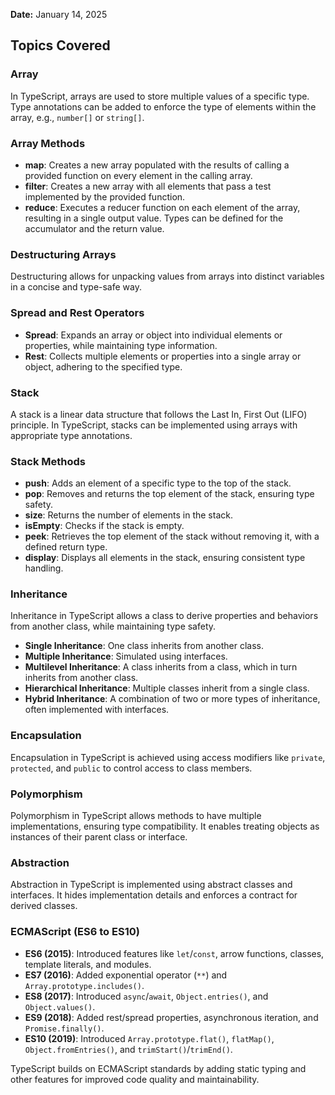 **Date:** January 14, 2025

## Topics Covered

### Array
In TypeScript, arrays are used to store multiple values of a specific type. Type annotations can be added to enforce the type of elements within the array, e.g., `number[]` or `string[]`.

### Array Methods
- **map**: Creates a new array populated with the results of calling a provided function on every element in the calling array.
- **filter**: Creates a new array with all elements that pass a test implemented by the provided function.
- **reduce**: Executes a reducer function on each element of the array, resulting in a single output value. Types can be defined for the accumulator and the return value.

### Destructuring Arrays
Destructuring allows for unpacking values from arrays into distinct variables in a concise and type-safe way.

### Spread and Rest Operators
- **Spread**: Expands an array or object into individual elements or properties, while maintaining type information.
- **Rest**: Collects multiple elements or properties into a single array or object, adhering to the specified type.

### Stack
A stack is a linear data structure that follows the Last In, First Out (LIFO) principle. In TypeScript, stacks can be implemented using arrays with appropriate type annotations.

### Stack Methods
- **push**: Adds an element of a specific type to the top of the stack.
- **pop**: Removes and returns the top element of the stack, ensuring type safety.
- **size**: Returns the number of elements in the stack.
- **isEmpty**: Checks if the stack is empty.
- **peek**: Retrieves the top element of the stack without removing it, with a defined return type.
- **display**: Displays all elements in the stack, ensuring consistent type handling.

### Inheritance
Inheritance in TypeScript allows a class to derive properties and behaviors from another class, while maintaining type safety.
- **Single Inheritance**: One class inherits from another class.
- **Multiple Inheritance**: Simulated using interfaces.
- **Multilevel Inheritance**: A class inherits from a class, which in turn inherits from another class.
- **Hierarchical Inheritance**: Multiple classes inherit from a single class.
- **Hybrid Inheritance**: A combination of two or more types of inheritance, often implemented with interfaces.

### Encapsulation
Encapsulation in TypeScript is achieved using access modifiers like `private`, `protected`, and `public` to control access to class members.

### Polymorphism
Polymorphism in TypeScript allows methods to have multiple implementations, ensuring type compatibility. It enables treating objects as instances of their parent class or interface.

### Abstraction
Abstraction in TypeScript is implemented using abstract classes and interfaces. It hides implementation details and enforces a contract for derived classes.

### ECMAScript (ES6 to ES10)
- **ES6 (2015)**: Introduced features like `let`/`const`, arrow functions, classes, template literals, and modules.
- **ES7 (2016)**: Added exponential operator (`**`) and `Array.prototype.includes()`.
- **ES8 (2017)**: Introduced `async`/`await`, `Object.entries()`, and `Object.values()`.
- **ES9 (2018)**: Added rest/spread properties, asynchronous iteration, and `Promise.finally()`.
- **ES10 (2019)**: Introduced `Array.prototype.flat()`, `flatMap()`, `Object.fromEntries()`, and `trimStart()`/`trimEnd()`. 

TypeScript builds on ECMAScript standards by adding static typing and other features for improved code quality and maintainability.

